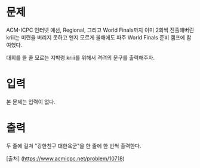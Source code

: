 # 문제
ACM-ICPC 인터넷 예선, Regional, 그리고 World Finals까지 이미 2회씩 진출해버린 kriii는 미련을 버리지 못하고 왠지 모르게 올해에도 파주 World Finals 준비 캠프에 참여했다.

대회를 뜰 줄 모르는 지박령 kriii를 위해서 격려의 문구를 출력해주자.

# 입력
본 문제는 입력이 없다.

# 출력
두 줄에 걸쳐 "강한친구 대한육군"을 한 줄에 한 번씩 출력한다.

[출처] (https://www.acmicpc.net/problem/10718)
